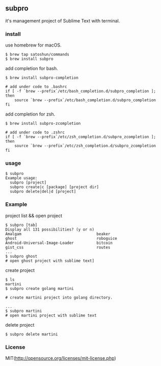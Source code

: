 ## subpro

it's management project of Sublime Text with terminal.

### install

use homebrew for macOS.

```shell
$ brew tap satoshun/commands
$ brew install subpro
```

add completion for bash.

```shell
$ brew install subpro-completion

# add under code to .bashrc
if [ -f `brew --prefix`/etc/bash_completion.d/subpro_completion ]; then
    source `brew --prefix`/etc/bash_completion.d/subpro_completion
fi
```

add completion for zsh.

```shell
$ brew install subpro-zcompletion

# add under code to .zshrc
if [ -f `brew --prefix`/etc/zsh_completion.d/subpro_zcompletion ]; then
    source `brew --prefix`/etc/zsh_completion.d/subpro_zcompletion
fi
```

### usage

```shell
$ subpro
Example usage:
  subpro [project]
  subpro create|c [package] [project dir]
  subpro delete|del|d [project]
```

### Example

project list && open project

```shell
$ subpro [tab]
Display all 131 possibilities? (y or n)
Amalgam                                 beaker                                  ghost                                   roboguice
Android-Universal-Image-Loader          bitcoin                                 gist_css                                routes
...
$ subpro ghost
# open ghost project with sublime text]
```

create project

```shell
$ ls
martini
$ subpro create golang martini

# create martini project into golang directory.

...
$ subpro martini
# open martini project with sublime text
```

delete project

```shell
$ subpro delete martini
```

### License

MIT(http://opensource.org/licenses/mit-license.php)
